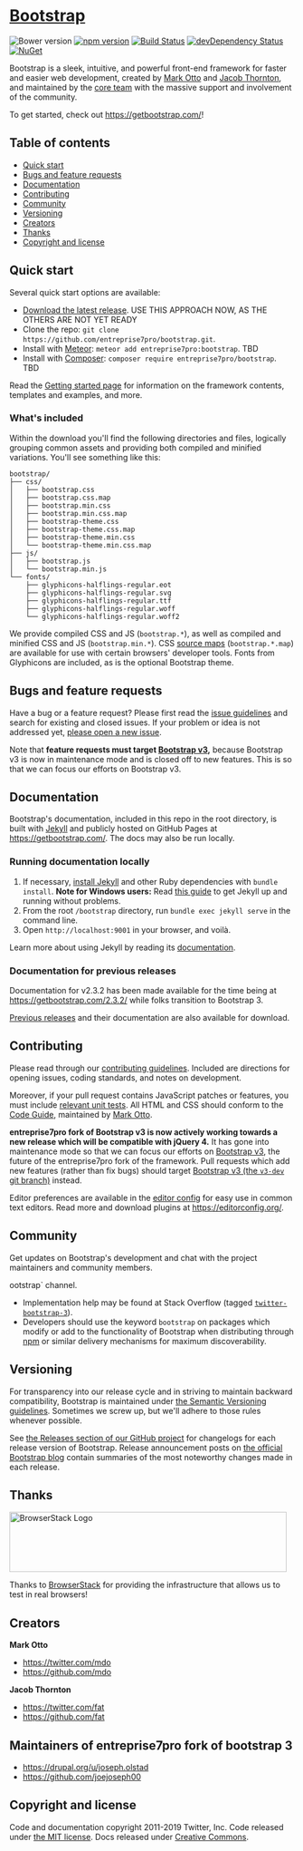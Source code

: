 # [Bootstrap](https://getbootstrap.com/)

![Bower version](https://img.shields.io/bower/v/bootstrap.svg)
[![npm version](https://img.shields.io/npm/v/bootstrap.svg)](https://www.npmjs.com/package/bootstrap)
[![Build Status](https://img.shields.io/travis/entreprise7pro/bootstrap/v3-dev.svg)](https://travis-ci.org/entreprise7pro/bootstrap)
[![devDependency Status](https://img.shields.io/david/dev/entreprise7pro/bootstrap.svg)](https://david-dm.org/entreprise7pro/bootstrap#info=devDependencies)
[![NuGet](https://img.shields.io/nuget/v/bootstrap.svg)](https://www.nuget.org/packages/Bootstrap)

Bootstrap is a sleek, intuitive, and powerful front-end framework for faster and easier web development, created by [Mark Otto](https://twitter.com/mdo) and [Jacob Thornton](https://twitter.com/fat), and maintained by the [core team](https://github.com/orgs/entreprise7pro/people) with the massive support and involvement of the community.

To get started, check out <https://getbootstrap.com/>!


## Table of contents

* [Quick start](#quick-start)
* [Bugs and feature requests](#bugs-and-feature-requests)
* [Documentation](#documentation)
* [Contributing](#contributing)
* [Community](#community)
* [Versioning](#versioning)
* [Creators](#creators)
* [Thanks](#thanks)
* [Copyright and license](#copyright-and-license)


## Quick start

Several quick start options are available:

* [Download the latest release](https://github.com/entreprise7pro/bootstrap/archive/v3.4.2.zip).  USE THIS APPROACH NOW, AS THE OTHERS ARE NOT YET READY
* Clone the repo: `git clone https://github.com/entreprise7pro/bootstrap.git`.
* Install with [Meteor](https://www.meteor.com/): `meteor add entreprise7pro:bootstrap`. TBD
* Install with [Composer](https://getcomposer.org/): `composer require entreprise7pro/bootstrap`. TBD

Read the [Getting started page](https://getbootstrap.com/docs/3.4/getting-started/) for information on the framework contents, templates and examples, and more.

### What's included

Within the download you'll find the following directories and files, logically grouping common assets and providing both compiled and minified variations. You'll see something like this:

```
bootstrap/
├── css/
│   ├── bootstrap.css
│   ├── bootstrap.css.map
│   ├── bootstrap.min.css
│   ├── bootstrap.min.css.map
│   ├── bootstrap-theme.css
│   ├── bootstrap-theme.css.map
│   ├── bootstrap-theme.min.css
│   └── bootstrap-theme.min.css.map
├── js/
│   ├── bootstrap.js
│   └── bootstrap.min.js
└── fonts/
    ├── glyphicons-halflings-regular.eot
    ├── glyphicons-halflings-regular.svg
    ├── glyphicons-halflings-regular.ttf
    ├── glyphicons-halflings-regular.woff
    └── glyphicons-halflings-regular.woff2
```

We provide compiled CSS and JS (`bootstrap.*`), as well as compiled and minified CSS and JS (`bootstrap.min.*`). CSS [source maps](https://developers.google.com/web/tools/chrome-devtools/javascript/source-maps) (`bootstrap.*.map`) are available for use with certain browsers' developer tools. Fonts from Glyphicons are included, as is the optional Bootstrap theme.


## Bugs and feature requests

Have a bug or a feature request? Please first read the [issue guidelines](https://github.com/entreprise7pro/bootstrap/blob/v3-dev/CONTRIBUTING.md#using-the-issue-tracker) and search for existing and closed issues. If your problem or idea is not addressed yet, [please open a new issue](https://github.com/entreprise7pro/bootstrap/issues/new).

Note that **feature requests must target [Bootstrap v3](https://github.com/entreprise7pro/bootstrap/tree/v3-dev),** because Bootstrap v3 is now in maintenance mode and is closed off to new features. This is so that we can focus our efforts on Bootstrap v3.


## Documentation

Bootstrap's documentation, included in this repo in the root directory, is built with [Jekyll](https://jekyllrb.com/) and publicly hosted on GitHub Pages at <https://getbootstrap.com/>. The docs may also be run locally.

### Running documentation locally

1. If necessary, [install Jekyll](https://jekyllrb.com/docs/installation/) and other Ruby dependencies with `bundle install`.
   **Note for Windows users:** Read [this guide](https://jekyllrb.com/docs/installation/windows/) to get Jekyll up and running without problems.
2. From the root `/bootstrap` directory, run `bundle exec jekyll serve` in the command line.
4. Open `http://localhost:9001` in your browser, and voilà.

Learn more about using Jekyll by reading its [documentation](https://jekyllrb.com/docs/).

### Documentation for previous releases

Documentation for v2.3.2 has been made available for the time being at <https://getbootstrap.com/2.3.2/> while folks transition to Bootstrap 3.

[Previous releases](https://github.com/entreprise7pro/bootstrap/releases) and their documentation are also available for download.


## Contributing

Please read through our [contributing guidelines](https://github.com/entreprise7pro/bootstrap/blob/v3-dev/CONTRIBUTING.md). Included are directions for opening issues, coding standards, and notes on development.

Moreover, if your pull request contains JavaScript patches or features, you must include [relevant unit tests](https://github.com/entreprise7pro/bootstrap/tree/v3-dev/js/tests). All HTML and CSS should conform to the [Code Guide](https://github.com/mdo/code-guide), maintained by [Mark Otto](https://github.com/mdo).

**entreprise7pro fork of Bootstrap v3 is now actively working towards a new release which will be compatible with jQuery 4.** It has gone into maintenance mode so that we can focus our efforts on [Bootstrap v3](https://github.com/entreprise7pro/bootstrap/tree/v3-dev), the future of the entreprise7pro fork of the framework. Pull requests which add new features (rather than fix bugs) should target [Bootstrap v3 (the `v3-dev` git branch)](https://github.com/entreprise7pro/bootstrap/tree/v3-dev) instead.

Editor preferences are available in the [editor config](https://github.com/entreprise7pro/bootstrap/blob/v3-dev/.editorconfig) for easy use in common text editors. Read more and download plugins at <https://editorconfig.org/>.


## Community

Get updates on Bootstrap's development and chat with the project maintainers and community members.

ootstrap` channel.
* Implementation help may be found at Stack Overflow (tagged [`twitter-bootstrap-3`](https://stackoverflow.com/questions/tagged/twitter-bootstrap-3)).
* Developers should use the keyword `bootstrap` on packages which modify or add to the functionality of Bootstrap when distributing through [npm](https://www.npmjs.com/search?q=keywords:bootstrap) or similar delivery mechanisms for maximum discoverability.


## Versioning

For transparency into our release cycle and in striving to maintain backward compatibility, Bootstrap is maintained under [the Semantic Versioning guidelines](https://semver.org/). Sometimes we screw up, but we'll adhere to those rules whenever possible.

See [the Releases section of our GitHub project](https://github.com/twbs/bootstrap/releases) for changelogs for each release version of Bootstrap. Release announcement posts on [the official Bootstrap blog](https://blog.getbootstrap.com/) contain summaries of the most noteworthy changes made in each release.


## Thanks

<img src="https://live.browserstack.com/images/opensource/browserstack-logo.svg" alt="BrowserStack Logo" width="490" height="106">

Thanks to [BrowserStack](https://www.browserstack.com/) for providing the infrastructure that allows us to test in real browsers!


## Creators

**Mark Otto**

* <https://twitter.com/mdo>
* <https://github.com/mdo>

**Jacob Thornton**

* <https://twitter.com/fat>
* <https://github.com/fat>

## Maintainers of entreprise7pro fork of bootstrap 3
* <https://drupal.org/u/joseph.olstad>
* <https://github.com/joejoseph00>

## Copyright and license

Code and documentation copyright 2011-2019 Twitter, Inc. Code released under [the MIT license](https://github.com/entreprise7pro/bootstrap/blob/v3-dev/LICENSE). Docs released under [Creative Commons](https://github.com/entreprise7pro/bootstrap/blob/v3-dev/docs/LICENSE).
